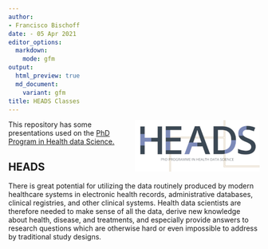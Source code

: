```yaml
---
author:
- Francisco Bischoff
date: - 05 Apr 2021
editor_options:
  markdown:
    mode: gfm
output:
  html_preview: true
  md_document:
    variant: gfm
title: HEADS Classes
---
```


<!-- README.md is generated from README.Rmd. Please edit that file -->

<img src=".assets/figures/logo.png" align="right" style="float:right;"/>

<!-- start badges -->
<!-- end badges -->

This repository has some presentations used on the [PhD Program in
Health data Science.](heads.med.up.pt)

## HEADS

There is great potential for utilizing the data routinely produced by
modern healthcare systems in electronic health records, administrative
databases, clinical registries, and other clinical systems. Health data
scientists are therefore needed to make sense of all the data, derive
new knowledge about health, disease, and treatments, and especially
provide answers to research questions which are otherwise hard or even
impossible to address by traditional study designs.
